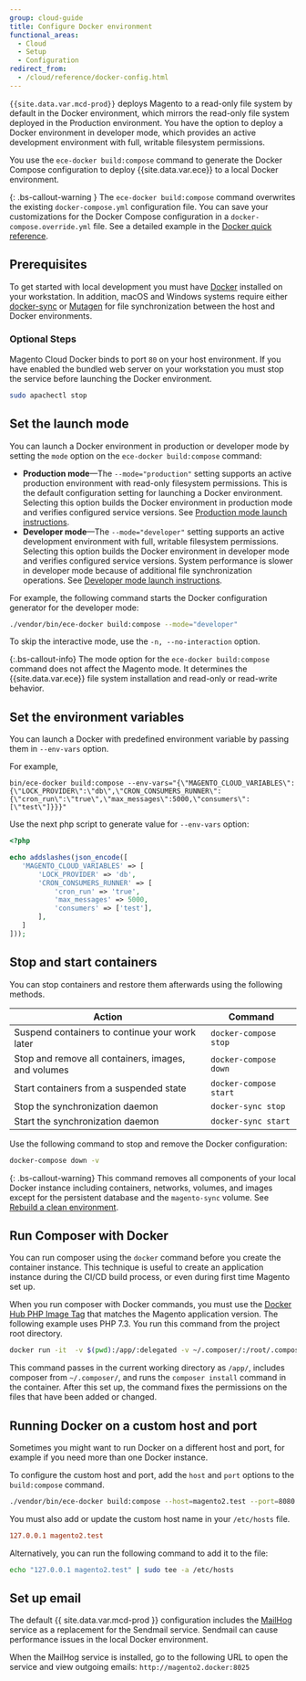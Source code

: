 ```yaml
---
group: cloud-guide
title: Configure Docker environment
functional_areas:
  - Cloud
  - Setup
  - Configuration
redirect_from:
  - /cloud/reference/docker-config.html
---
```


`{{site.data.var.mcd-prod}}` deploys Magento to a read-only file system by default in the Docker environment, which mirrors the read-only file system deployed in the Production environment. You have the option to deploy a Docker environment in developer mode, which provides an active development environment with full, writable filesystem permissions.

You use the `ece-docker build:compose` command to generate the Docker Compose configuration to deploy {{site.data.var.ece}} to a local Docker environment.

{: .bs-callout-warning }
The `ece-docker build:compose` command overwrites the existing `docker-compose.yml` configuration file. You can save your customizations for the Docker Compose configuration in a `docker-compose.override.yml` file. See a detailed example in the [Docker quick reference][docker-reference].

## Prerequisites

To get started with local development you must have [Docker] installed on your workstation. In addition, macOS and Windows systems require either [docker-sync] or [Mutagen] for file synchronization between the host and Docker environments.

### Optional Steps

Magento Cloud Docker binds to port `80` on your host environment. If you have enabled the bundled web server on your workstation you must stop the service before launching the Docker environment.

```bash
sudo apachectl stop
```

## Set the launch mode

You can launch a Docker environment in production or developer mode by setting the `mode` option on the `ece-docker build:compose` command:

-  **Production mode**—The `--mode="production"` setting supports an active production environment with read-only filesystem permissions. This is the default configuration setting for launching a Docker environment. Selecting this option builds the Docker environment in production mode and verifies configured service versions. See [Production mode launch instructions][prod-mode].
-  **Developer mode**—The `--mode="developer"` setting supports an active development environment with full, writable filesystem permissions. Selecting this option builds the Docker environment in developer mode and verifies configured service versions. System performance is slower in developer mode because of additional file synchronization operations. See [Developer mode launch instructions][dev-mode].

For example, the following command starts the Docker configuration generator for the developer mode:

```bash
./vendor/bin/ece-docker build:compose --mode="developer"
```

To skip the interactive mode, use the `-n, --no-interaction` option.

{:.bs-callout-info}
The mode option for the `ece-docker build:compose` command does not affect the Magento mode. It determines the {{site.data.var.ece}} file system installation and read-only or read-write behavior.

## Set the environment variables

You can launch a Docker with predefined environment variable by passing them in `--env-vars` option.

For example,
```
bin/ece-docker build:compose --env-vars="{\"MAGENTO_CLOUD_VARIABLES\":{\"LOCK_PROVIDER\":\"db\",\"CRON_CONSUMERS_RUNNER\":{\"cron_run\":\"true\",\"max_messages\":5000,\"consumers\":[\"test\"]}}}"
```

Use the next php script to generate value for `--env-vars` option:
```php
<?php

echo addslashes(json_encode([
   'MAGENTO_CLOUD_VARIABLES' => [
       'LOCK_PROVIDER' => 'db',
       'CRON_CONSUMERS_RUNNER' => [
           'cron_run' => 'true',
           'max_messages' => 5000,
           'consumers' => ['test'],
       ],
   ]
]));
```

## Stop and start containers

You can stop containers and restore them afterwards using the following methods.

Action | Command
------ | -------
Suspend containers to continue your work later | `docker-compose stop`
Stop and remove all containers, images, and volumes | `docker-compose down`
Start containers from a suspended state | `docker-compose start`
Stop the synchronization daemon | `docker-sync stop`
Start the synchronization daemon | `docker-sync start`

Use the following command to stop and remove the Docker configuration:

   ```bash
   docker-compose down -v
   ```

{: .bs-callout-warning}
This command removes all components of your local Docker instance including containers, networks, volumes, and images except for the persistent database and the `magento-sync` volume. See [Rebuild a clean environment][refresh].

## Run Composer with Docker

You can run composer using the `docker` command before you create the container instance. This technique is useful to create an application instance during the CI/CD build process, or even during first time Magento set up.

When you run composer with Docker commands, you must use the [Docker Hub PHP Image Tag] that matches the Magento application version. The following example uses PHP 7.3. You run this command from the project root directory.

```bash
docker run -it  -v $(pwd):/app/:delegated -v ~/.composer/:/root/.composer/:delegated magento/magento-cloud-docker-php:7.3-cli-1.1 bash -c "composer install&&chown www. /app/"
```

This command passes in the current working directory as `/app/`, includes composer from `~/.composer/`, and runs the `composer install` command in the container. After this set up, the command  fixes the permissions on the files that have been added or changed.

## Running Docker on a custom host and port

Sometimes you might want to run Docker on a different host and port, for example if you need more than one Docker instance.

To configure the custom host and port, add the `host` and `port` options to the `build:compose` command.

```bash
./vendor/bin/ece-docker build:compose --host=magento2.test --port=8080
```

You must also add or update the custom host name in your `/etc/hosts` file.

```conf
127.0.0.1 magento2.test
```

Alternatively, you can run the following command to add it to the file:

```bash
echo "127.0.0.1 magento2.test" | sudo tee -a /etc/hosts
```

## Set up email

The default {{ site.data.var.mcd-prod }} configuration includes the [MailHog] service as a replacement for the Sendmail service. Sendmail can cause performance issues in the local Docker environment.

When the MailHog service is installed, go to the following URL to open the service and view outgoing emails: `http://magento2.docker:8025`

[php]: https://www.php.net/manual/en/install.php
[Composer]: https://getcomposer.org
[Docker]: https://www.docker.com/get-started
[docker-reference]: {{site.baseurl}}/cloud/docker/docker-quick-reference.html
[docker-sync]: https://docker-sync.readthedocs.io/en/latest/getting-started/installation.html
[mutagen]: https://mutagen.io/documentation/introduction/installation
[prod-mode]: {{site.baseurl}}/cloud/docker/docker-mode-production.html
[dev-mode]: {{site.baseurl}}/cloud/docker/docker-mode-developer.html
[enable Xdebug]: {{site.baseurl}}/cloud/docker/docker-development-debug.html
[Database container]: {{site.baseurl}}/cloud/docker/docker-containers-service.html#database-container
[refresh]: {{site.baseurl}}/cloud/docker/docker-containers.html#rebuild-a-clean-environment
[Docker Hub PHP Image Tag]: https://hub.docker.com/r/magento/magento-cloud-docker-php/tags
[MailHog]: https://github.com/mailhog/MailHog
